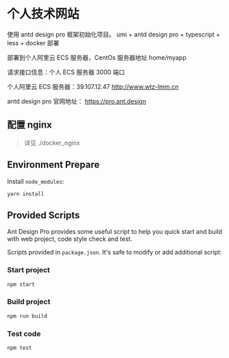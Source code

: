 # 个人技术网站

使用 antd design pro 框架初始化项目。 umi + antd design pro + typescript + less + docker 部署

部署到个人阿里云 ECS 服务器，CentOs 服务器地址 home/myapp

请求接口信息：个人 ECS 服务器 3000 端口

个人阿里云 ECS 服务器：39.107.12.47 http://www.wtz-lmm.cn

antd design pro 官网地址： https://pro.ant.design

## 配置 nginx

> 详见 ./docker_nginx

## Environment Prepare

Install `node_modules`:

```bash
yarn install
```

## Provided Scripts

Ant Design Pro provides some useful script to help you quick start and build with web project, code style check and test.

Scripts provided in `package.json`. It's safe to modify or add additional script:

### Start project

```bash
npm start
```

### Build project

```bash
npm run build
```

### Test code

```bash
npm test
```
